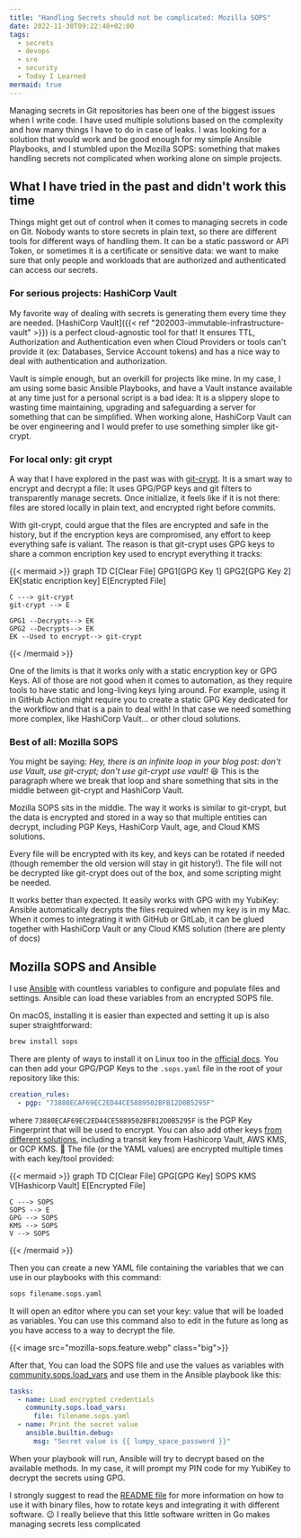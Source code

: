 ```yaml
---
title: "Handling Secrets should not be complicated: Mozilla SOPS"
date: 2022-11-30T09:22:48+02:00
tags:
  - secrets
  - devops
  - sre
  - security
  - Today I Learned
mermaid: true
---
```

Managing secrets in Git repositories has been one of the biggest issues when
I write code. I have used multiple solutions based on the complexity and how 
many things I have to do in case of leaks. I was looking for a solution that 
would work and be good enough for my simple Ansible Playbooks, and I stumbled
upon the Mozilla SOPS: something that makes handling secrets not complicated
when working alone on simple projects.

<!--more-->

## What I have tried in the past and didn't work this time 

Things might get out of control when it comes to managing secrets in code on
Git. Nobody wants to store secrets in plain text, so there are different tools 
for different ways of handling them. It can be a static password or API Token, 
or sometimes it is a certificate or sensitive data: we want to make sure that 
only people and workloads that are authorized and authenticated can access our 
secrets.

### For serious projects: HashiCorp Vault

My favorite way of dealing with secrets is generating them every time they are 
needed. [HashiCorp Vault]({{< ref "202003-immutable-infrastructure-vault" >}}) 
is a perfect cloud-agnostic tool for that! It ensures  TTL, Authorization and 
Authentication even when Cloud Providers or tools can't provide it (ex: 
Databases, Service Account tokens) and has a nice way to deal with 
authentication and authorization.

Vault is simple enough, but an overkill for projects like mine. In my case, I 
am using some basic  Ansible Playbooks, and have a Vault instance available at 
any time just for a personal script is a bad idea: It is a slippery slope to 
wasting time maintaining, upgrading and safeguarding a server for something 
that can be simplified. When working alone, HashiCorp  Vault can be over 
engineering and I would prefer to use something simpler like git-crypt.

### For local only: git crypt
A way that I have explored in the past was with 
[git-crypt](https://github.com/AGWA/git-crypt).  It is a smart way to encrypt 
and decrypt a file: It uses GPG/PGP keys and git filters to transparently 
manage secrets. Once initialize, it feels like if it is not there: files are 
stored locally in plain text, and encrypted right before commits.

With git-crypt, could argue that the files are encrypted and safe in the 
history, but if the encryption keys are compromised, any effort to keep 
everything safe is valiant. The reason is that git-crypt uses GPG keys to
share a common encription key used to encrypt everything it tracks:

{{< mermaid >}}
graph TD
    C[Clear File]
    GPG1[GPG Key 1]
    GPG2[GPG Key 2]
    EK[static encription key]
    E[Encrypted File]

    C ---> git-crypt
    git-crypt --> E

    GPG1 --Decrypts--> EK
    GPG2 --Decrypts--> EK
    EK --Used to encrypt--> git-crypt
{{< /mermaid >}}

One of the limits is that it works only with a static encryption key or GPG 
Keys. All of those are not good when it comes to automation, as they require 
tools to have static and long-living keys lying around. For example, using it in
GitHub Action might require you to create a static GPG Key dedicated for the 
workflow and that is a pain to deal with! In that case we need something more 
complex, like HashiCorp Vault… or other cloud solutions.

### Best of all: Mozilla SOPS
You might be saying: _Hey, there is an infinite loop in your blog post: don't use
Vault, use git-crypt; don't use git-crypt use vault!_ :laughing:
This is the paragraph where we break that loop and share something that sits in the 
middle between git-crypt and HashiCorp Vault.

Mozilla SOPS sits in the middle. The way it works is similar to git-crypt, but 
the data is encrypted and stored in a way so that multiple entities can decrypt, 
including PGP Keys, HashiCorp Vault, age, and Cloud KMS solutions.

Every file will be encrypted with its key, and keys can be rotated if needed 
(though remember the old version will stay in git history!). The file will not 
be decrypted like git-crypt does out of the box, and some scripting might be 
needed.

It works better than expected. It easily works with GPG with my YubiKey: 
Ansible automatically decrypts the files required when my key is in my Mac. 
When it comes to integrating it with GitHub or GitLab, it can be glued together 
with HashiCorp Vault or any Cloud KMS solution (there are plenty of docs)

## Mozilla SOPS and Ansible
I use [Ansible](https://www.ansible.com) with countless variables to configure 
and populate files and settings. Ansible can load these variables from an 
encrypted SOPS file.

On macOS, installing it is easier than expected and setting it up is also super 
straightforward:

```bash
brew install sops
```

There are plenty of ways to install it on Linux too in the 
[official docs](https://github.com/mozilla/sops#download). You can then add 
your GPG/PGP Keys to the `.sops.yaml` file in the root of your repository like 
this:

```yaml
creation_rules:
  - pgp: "73880ECAF69EC2ED44CE5889502BFB12D0B5295F"
````

where `73880ECAF69EC2ED44CE5889502BFB12D0B5295F` is the PGP Key Fingerprint that
will be used to encrypt. You can also add other keys 
[from different solutions](https://github.com/mozilla/sops#using-sops-yaml-conf-to-select-kms-pgp-for-new-files),
including a transit key from Hashicorp Vault, AWS KMS, or GCP KMS. :muscle:
The file (or the YAML values) are encrypted multiple times with each key/tool 
provided:

{{< mermaid >}}
graph TD
    C[Clear File]
    GPG[GPG Key]
    SOPS
    KMS
    V[Hashicorp Vault]
    E[Encrypted File]

    C ---> SOPS 
    SOPS --> E
    GPG --> SOPS
    KMS --> SOPS
    V --> SOPS
{{< /mermaid >}}

Then you can create a new YAML file containing the variables that we can use in 
our playbooks with this command:

```bash
sops filename.sops.yaml
```

It will open an editor where you can set your key: value that will be loaded as 
variables. You can use this command also to edit in the future as long as you
have access to a way to decrypt the file.

{{< image src="mozilla-sops.feature.webp" class="big">}}

After that, You can load the SOPS file and use the values as
variables with 
[community.sops.load_vars](https://docs.ansible.com/ansible/latest/collections/community/sops/load_vars_module.html)
and use them in the Ansible playbook like this:

```yaml
tasks:
  - name: Load encrypted credentials
    community.sops.load_vars:
      file: filename.sops.yaml
  - name: Print the secret value
    ansible.builtin.debug:
      msg: "Secret value is {{ lumpy_space_password }}"
```

When your playbook will run, Ansible will try to decrypt based on the available 
methods. In my case, it will prompt my PIN code for my YubiKey to decrypt the 
secrets using GPG.

I strongly suggest to read the 
[README file](https://github.com/mozilla/sops#readme) 
for more information on how to use it with binary files, how to rotate keys 
and integrating it with different software. :wink: I really believe that this
little software written in Go makes managing secrets less complicated
